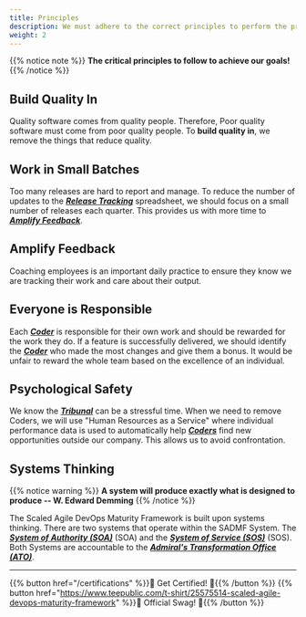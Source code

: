 ```yaml
---
title: Principles
description: We must adhere to the correct principles to perform the practices correctly.
weight: 2
---
```


{{% notice note %}}
**The critical principles to follow to achieve our goals!**
{{% /notice %}}

## Build Quality In

Quality software comes from quality people. Therefore, Poor quality software must come from poor quality people. To **build quality in**, we remove the things that reduce quality.

## Work in Small Batches

Too many releases are hard to report and manage. To reduce the number of updates to the *[**Release Tracking**](/practices/#release-tracking)* spreadsheet, we should focus on a small number of releases each quarter. This provides us with more time to *[**Amplify Feedback**](#amplify-feedback)*.

## Amplify Feedback

Coaching employees is an important daily practice to ensure they know we are tracking their work and care about their output.

## Everyone is Responsible

Each *[**Coder**](/organization/#coder)* is responsible for their own work and should be rewarded for the work they do. If a feature is successfully delivered, we should identify the *[**Coder**](/organization/#coder)* who made the most changes and give them a bonus. It would be unfair to reward the whole team based on the excellence of an individual.

## Psychological Safety

We know the *[**Tribunal**](/release-convoy/#tribunal)* can be a stressful time. When we need to remove Coders, we will use "Human Resources as a Service" where individual performance data is used to automatically help *[**Coders**](/organization/#coder)* find new opportunities outside our company. This allows us to avoid confrontation.

## Systems Thinking

{{% notice warning %}}
**A system will produce exactly what is designed to produce -- W. Edward Demming**
{{% /notice %}}

The Scaled Agile DevOps Maturity Framework is built upon systems thinking. There are two systems that operate within the SADMF System. The *[**System of Authority (SOA)**](/organization/#system-of-authority-soa)* (SOA) and the *[**System of Service (SOS)**](/organization/#system-of-service-sos)* (SOS). Both Systems are accountable to the *[**Admiral's Transformation Office (ATO)**](/organization/#admirals-transformation-office-ato)*.

---

{{% button href="/certifications" %}}🏅 Get Certified! 🏅{{% /button %}}
{{% button href="https://www.teepublic.com/t-shirt/25575514-scaled-agile-devops-maturity-framework" %}}💸 Official Swag! 💸{{% /button %}}
